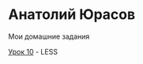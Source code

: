 
# Анатолий Юрасов
Мои домашние задания

[Урок 10](AnatolyYurasov.github.io/src/ "Моя готовая домашка") - LESS
